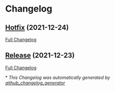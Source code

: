 # Changelog

## [Hotfix](https://github.com/WrexBG/MCPlayerConsumeAPISolution/tree/Hotfix) (2021-12-24)

[Full Changelog](https://github.com/WrexBG/MCPlayerConsumeAPISolution/compare/Release...Hotfix)

## [Release](https://github.com/WrexBG/MCPlayerConsumeAPISolution/tree/Release) (2021-12-23)

[Full Changelog](https://github.com/WrexBG/MCPlayerConsumeAPISolution/compare/233a1126758d269deb229b4548c96aabc58aea93...Release)



\* *This Changelog was automatically generated by [github_changelog_generator](https://github.com/github-changelog-generator/github-changelog-generator)*
